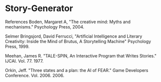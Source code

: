 # Story-Generator

References
Boden, Margaret A, "The creative mind: Myths and mechanisms." Psychology Press, 2004.

Selmer Bringsjord, David Ferrucci, "Artificial Intelligence and Literary Creativity: Inside the Mind of Brutus, A Storytelling Machine" Psychology Press, 1999.

Meehan, James R. "TALE-SPIN, An Interactive Program that Writes Stories." IJCAI. Vol. 77. 1977.

Orkin, Jeff. "Three states and a plan: the AI of FEAR." Game Developers Conference. Vol. 2006. 2006.
